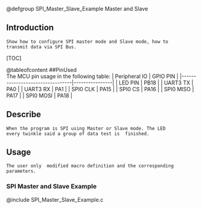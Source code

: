 
@defgroup SPI_Master_Slave_Example Master and Slave

## Introduction
	Show how to configure SPI master mode and Slave mode, how to
	transmit data via SPI Bus.

[TOC]

@tableofcontent
##PinUsed  
	The MCU pin usage in the following table:
|       Peripheral IO             |    GPIO PIN    |
|---------------------------------|----------------|
|       LED PIN                   |      PB18      |
|       UART3 TX                  |      PA0       |
|       UART3 RX                  |      PA1       |
|       SPI0 CLK                  |      PA15      |
|       SPI0 CS                   |      PA16      |
|       SPI0 MISO                 |      PA17      |
|       SPI0 MOSI                 |      PA18      |

## Describe
	When the program is SPI using Master or Slave mode. The LED
	every twinkle said a group of data test is  finished.
	
## Usage
	The user only  modified macro definition and the corresponding parameters.


### SPI Master and Slave Example
@include SPI_Master_Slave_Example.c


